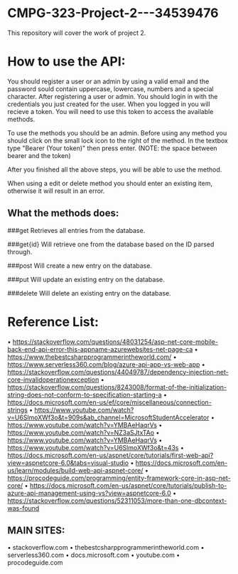 # CMPG-323-Project-2---34539476
This repository will cover the work of project 2.


# How to use the API:

You should register a user or an admin by using a valid email and the password sould contain uppercase, lowercase, numbers and a special character.
After registering a user or admin. You should login in with the credentials you just created for the user. When you logged in you will recieve a token. You will need to use this token to access the available methods.

To use the methods you should be an admin. Before using any method you should click on the small lock icon to the right of the method. In the textbox type "Bearer (Your token)" then press enter. (NOTE: the space between bearer and the token)

After you finished all the above steps, you will be able to use the method.

When using a edit or delete method you should enter an existing item, otherwise it will result in an error.

## What the methods does:

###get 
Retrieves all entries from the database.

###get{id}
Will retrieve one from the database based on the ID parsed through.

###post
Will create a new entry on the database.

###put
Will update an existing entry on the database.

###delete
Will delete an existing entry on the database.

# Reference List:
• https://stackoverflow.com/questions/48031254/asp-net-core-mobile-back-end-api-error-this-appname-azurewebsites-net-page-ca
• https://www.thebestcsharpprogrammerintheworld.com/
• https://www.serverless360.com/blog/azure-api-app-vs-web-app
• https://stackoverflow.com/questions/44049787/dependency-injection-net-core-invalidoperationexception
• https://stackoverflow.com/questions/8243008/format-of-the-initialization-string-does-not-conform-to-specification-starting-a
• https://docs.microsoft.com/en-us/ef/core/miscellaneous/connection-strings
• https://www.youtube.com/watch?v=U6SlmoXWf3o&t=909s&ab_channel=MicrosoftStudentAccelerator
• https://www.youtube.com/watch?v=YMBAeHaqrVs
• https://www.youtube.com/watch?v=NZ3aSJtxTAo
• https://www.youtube.com/watch?v=YMBAeHaqrVs
• https://www.youtube.com/watch?v=U6SlmoXWf3o&t=43s
• https://docs.microsoft.com/en-us/aspnet/core/tutorials/first-web-api?view=aspnetcore-6.0&tabs=visual-studio
• https://docs.microsoft.com/en-us/learn/modules/build-web-api-aspnet-core/
• https://procodeguide.com/programming/entity-framework-core-in-asp-net-core/
• https://docs.microsoft.com/en-us/aspnet/core/tutorials/publish-to-azure-api-management-using-vs?view=aspnetcore-6.0
• https://stackoverflow.com/questions/52311053/more-than-one-dbcontext-was-found

## MAIN SITES:
• stackoverflow.com
• thebestcsharpprogrammerintheworld.com
• serverless360.com
• docs.microsoft.com
• youtube.com
• procodeguide.com
